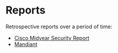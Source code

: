 # Reports

Retrospective reports over a period of time:

* [Cisco Midyear Security Report](https://www.cisco.com/c/en/us/products/security/cybersecurity-reports.html)
* [Mandiant](https://www.mandiant.com/resources)
